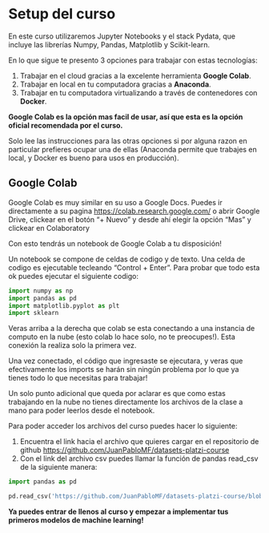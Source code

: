 # Setup del curso

En este curso utilizaremos Jupyter Notebooks y el stack Pydata, que incluye las librerías Numpy, Pandas, Matplotlib y Scikit-learn.

En lo que sigue te presento 3 opciones para trabajar con estas tecnologías:

1. Trabajar en el cloud gracias a la excelente herramienta **Google Colab**.
2. Trabajar en local en tu computadora gracias a **Anaconda**.
3. Trabajar en tu computadora virtualizando a través de contenedores con **Docker**.

**Google Colab es la opción mas facil de usar, así que esta es la opción oficial recomendada por el curso.**

Solo lee las instrucciones para las otras opciones si por alguna razon en particular prefieres ocupar una de ellas (Anaconda permite que trabajes en local, y Docker es bueno para usos en producción).

## Google Colab

Google Colab es muy similar en su uso a Google Docs. Puedes ir directamente a su pagina https://colab.research.google.com/ o abrir Google Drive, clickear en el botón “+ Nuevo” y desde ahí elegir la opción “Mas” y clickear en Colaboratory 

Con esto tendrás un notebook de Google Colab a tu disposición!

Un notebook se compone de celdas de codigo y de texto. Una celda de codigo es ejecutable tecleando “Control + Enter”. Para probar que todo esta ok puedes ejecutar el siguiente codigo:

```python
import numpy as np
import pandas as pd
import matplotlib.pyplot as plt
import sklearn
```

Veras arriba a la derecha que colab se esta conectando a una instancia de computo en la nube (esto colab lo hace solo, no te preocupes!). Esta conexión la realiza solo la primera vez.

Una vez conectado, el código que ingresaste se ejecutara, y veras que efectivamente los imports se harán sin ningún problema por lo que ya tienes todo lo que necesitas para trabajar!

Un solo punto adicional que queda por aclarar es que como estas trabajando en la nube no tienes directamente los archivos de la clase a mano para poder leerlos desde el notebook.

Para poder acceder los archivos del curso puedes hacer lo siguiente:

1. Encuentra el link hacia el archivo que quieres cargar en el repositorio de github https://github.com/JuanPabloMF/datasets-platzi-course
2. Con el link del archivo csv puedes llamar la función de pandas read_csv de la siguiente manera:

```python
import pandas as pd

pd.read_csv('https://github.com/JuanPabloMF/datasets-platzi-course/blob/master/datasets/peliculas.csv?raw=true')
```

**Ya puedes entrar de llenos al curso y empezar a implementar tus primeros modelos de machine learning!**
